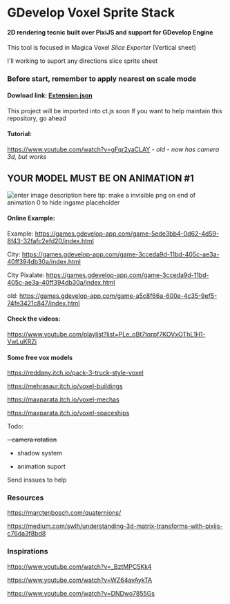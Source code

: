 # GDevelop Voxel Sprite Stack

#### 2D rendering tecnic built over PixiJS and support for GDevelop Engine

This tool is focused in Magica Voxel *Slice Exporter* (Vertical sheet)

I'll working to suport any directions slice sprite sheet


### Before start, remember to apply **nearest** on scale mode

#### Dowload link: [Extension.json](https://raw.githubusercontent.com/FlokiTV/GDevelop-Voxel-Sprite-Stack/main/Extension.json)

This project will be imported into ct.js soon
If you want to help maintain this repository, go ahead


#### Tutorial:

https://www.youtube.com/watch?v=gFqr2yaCLAY - *old - now has camera 3d, but works*


## YOUR MODEL MUST BE ON ANIMATION #1

![enter image description here](https://i.imgur.com/jaGB5SK.png)
tip: make a invisible png on end of animation 0 to hide ingame placeholder

#### Online Example:

Example: https://games.gdevelop-app.com/game-5ede3bb4-0d62-4d59-8f43-32fafc2efd20/index.html

City: https://games.gdevelop-app.com/game-3cceda9d-11bd-405c-ae3a-40ff394db30a/index.html

City Pixalate: https://games.gdevelop-app.com/game-3cceda9d-11bd-405c-ae3a-40ff394db30a/index.html

old: https://games.gdevelop-app.com/game-a5c8f66a-600e-4c35-9ef5-74fe3421c847/index.html

  

#### Check the videos:

https://www.youtube.com/playlist?list=PLe_oBt7tqrpf7KOVxOThL1H1-VwLuKRZi


#### Some free vox models

https://reddany.itch.io/pack-3-truck-style-voxel

https://mehrasaur.itch.io/voxel-buildings

https://maxparata.itch.io/voxel-mechas

https://maxparata.itch.io/voxel-spaceships


Todo:

 ~~- camera rotation~~

- shadow system

- animation suport 

Send inssues to help


### Resources

https://marctenbosch.com/quaternions/  

https://medium.com/swlh/understanding-3d-matrix-transforms-with-pixijs-c76da3f8bd8
 

### Inspirations

https://www.youtube.com/watch?v=_BztMPC5Kk4

https://www.youtube.com/watch?v=WZ64avAykTA

https://www.youtube.com/watch?v=DNDwo7855Gs